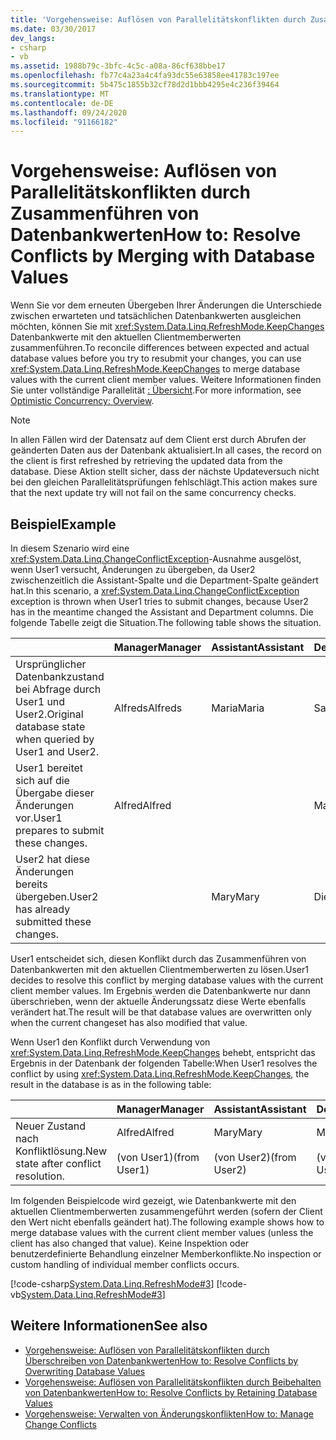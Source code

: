 ```yaml
---
title: 'Vorgehensweise: Auflösen von Parallelitätskonflikten durch Zusammenführen von Datenbankwerten'
ms.date: 03/30/2017
dev_langs:
- csharp
- vb
ms.assetid: 1988b79c-3bfc-4c5c-a08a-86cf638bbe17
ms.openlocfilehash: fb77c4a23a4c4fa93dc55e63858ee41783c197ee
ms.sourcegitcommit: 5b475c1855b32cf78d2d1bbb4295e4c236f39464
ms.translationtype: MT
ms.contentlocale: de-DE
ms.lasthandoff: 09/24/2020
ms.locfileid: "91166182"
---
```

# <a name="how-to-resolve-conflicts-by-merging-with-database-values"></a><span data-ttu-id="b5acb-102">Vorgehensweise: Auflösen von Parallelitätskonflikten durch Zusammenführen von Datenbankwerten</span><span class="sxs-lookup"><span data-stu-id="b5acb-102">How to: Resolve Conflicts by Merging with Database Values</span></span>

<span data-ttu-id="b5acb-103">Wenn Sie vor dem erneuten Übergeben Ihrer Änderungen die Unterschiede zwischen erwarteten und tatsächlichen Datenbankwerten ausgleichen möchten, können Sie mit <xref:System.Data.Linq.RefreshMode.KeepChanges> Datenbankwerte mit den aktuellen Clientmemberwerten zusammenführen.</span><span class="sxs-lookup"><span data-stu-id="b5acb-103">To reconcile differences between expected and actual database values before you try to resubmit your changes, you can use <xref:System.Data.Linq.RefreshMode.KeepChanges> to merge database values with the current client member values.</span></span> <span data-ttu-id="b5acb-104">Weitere Informationen finden Sie unter vollständige Parallelität [: Übersicht](optimistic-concurrency-overview.md).</span><span class="sxs-lookup"><span data-stu-id="b5acb-104">For more information, see [Optimistic Concurrency: Overview](optimistic-concurrency-overview.md).</span></span>  
  
> [!NOTE]
> <span data-ttu-id="b5acb-105">In allen Fällen wird der Datensatz auf dem Client erst durch Abrufen der geänderten Daten aus der Datenbank aktualisiert.</span><span class="sxs-lookup"><span data-stu-id="b5acb-105">In all cases, the record on the client is first refreshed by retrieving the updated data from the database.</span></span> <span data-ttu-id="b5acb-106">Diese Aktion stellt sicher, dass der nächste Updateversuch nicht bei den gleichen Parallelitätsprüfungen fehlschlägt.</span><span class="sxs-lookup"><span data-stu-id="b5acb-106">This action makes sure that the next update try will not fail on the same concurrency checks.</span></span>  
  
## <a name="example"></a><span data-ttu-id="b5acb-107">Beispiel</span><span class="sxs-lookup"><span data-stu-id="b5acb-107">Example</span></span>  

 <span data-ttu-id="b5acb-108">In diesem Szenario wird eine <xref:System.Data.Linq.ChangeConflictException>-Ausnahme ausgelöst, wenn User1 versucht, Änderungen zu übergeben, da User2 zwischenzeitlich die Assistant-Spalte und die Department-Spalte geändert hat.</span><span class="sxs-lookup"><span data-stu-id="b5acb-108">In this scenario, a <xref:System.Data.Linq.ChangeConflictException> exception is thrown when User1 tries to submit changes, because User2 has in the meantime changed the Assistant and Department columns.</span></span> <span data-ttu-id="b5acb-109">Die folgende Tabelle zeigt die Situation.</span><span class="sxs-lookup"><span data-stu-id="b5acb-109">The following table shows the situation.</span></span>  
  
||<span data-ttu-id="b5acb-110">Manager</span><span class="sxs-lookup"><span data-stu-id="b5acb-110">Manager</span></span>|<span data-ttu-id="b5acb-111">Assistant</span><span class="sxs-lookup"><span data-stu-id="b5acb-111">Assistant</span></span>|<span data-ttu-id="b5acb-112">Department</span><span class="sxs-lookup"><span data-stu-id="b5acb-112">Department</span></span>|  
|------|-------------|---------------|----------------|  
|<span data-ttu-id="b5acb-113">Ursprünglicher Datenbankzustand bei Abfrage durch User1 und User2.</span><span class="sxs-lookup"><span data-stu-id="b5acb-113">Original database state when queried by User1 and User2.</span></span>|<span data-ttu-id="b5acb-114">Alfreds</span><span class="sxs-lookup"><span data-stu-id="b5acb-114">Alfreds</span></span>|<span data-ttu-id="b5acb-115">Maria</span><span class="sxs-lookup"><span data-stu-id="b5acb-115">Maria</span></span>|<span data-ttu-id="b5acb-116">Sales</span><span class="sxs-lookup"><span data-stu-id="b5acb-116">Sales</span></span>|  
|<span data-ttu-id="b5acb-117">User1 bereitet sich auf die Übergabe dieser Änderungen vor.</span><span class="sxs-lookup"><span data-stu-id="b5acb-117">User1 prepares to submit these changes.</span></span>|<span data-ttu-id="b5acb-118">Alfred</span><span class="sxs-lookup"><span data-stu-id="b5acb-118">Alfred</span></span>||<span data-ttu-id="b5acb-119">Marketing</span><span class="sxs-lookup"><span data-stu-id="b5acb-119">Marketing</span></span>|  
|<span data-ttu-id="b5acb-120">User2 hat diese Änderungen bereits übergeben.</span><span class="sxs-lookup"><span data-stu-id="b5acb-120">User2 has already submitted these changes.</span></span>||<span data-ttu-id="b5acb-121">Mary</span><span class="sxs-lookup"><span data-stu-id="b5acb-121">Mary</span></span>|<span data-ttu-id="b5acb-122">Dienst</span><span class="sxs-lookup"><span data-stu-id="b5acb-122">Service</span></span>|  
  
 <span data-ttu-id="b5acb-123">User1 entscheidet sich, diesen Konflikt durch das Zusammenführen von Datenbankwerten mit den aktuellen Clientmemberwerten zu lösen.</span><span class="sxs-lookup"><span data-stu-id="b5acb-123">User1 decides to resolve this conflict by merging database values with the current client member values.</span></span> <span data-ttu-id="b5acb-124">Im Ergebnis werden die Datenbankwerte nur dann überschrieben, wenn der aktuelle Änderungssatz diese Werte ebenfalls verändert hat.</span><span class="sxs-lookup"><span data-stu-id="b5acb-124">The result will be that database values are overwritten only when the current changeset has also modified that value.</span></span>  
  
 <span data-ttu-id="b5acb-125">Wenn User1 den Konflikt durch Verwendung von <xref:System.Data.Linq.RefreshMode.KeepChanges> behebt, entspricht das Ergebnis in der Datenbank der folgenden Tabelle:</span><span class="sxs-lookup"><span data-stu-id="b5acb-125">When User1 resolves the conflict by using <xref:System.Data.Linq.RefreshMode.KeepChanges>, the result in the database is as in the following table:</span></span>  
  
||<span data-ttu-id="b5acb-126">Manager</span><span class="sxs-lookup"><span data-stu-id="b5acb-126">Manager</span></span>|<span data-ttu-id="b5acb-127">Assistant</span><span class="sxs-lookup"><span data-stu-id="b5acb-127">Assistant</span></span>|<span data-ttu-id="b5acb-128">Department</span><span class="sxs-lookup"><span data-stu-id="b5acb-128">Department</span></span>|  
|------|-------------|---------------|----------------|  
|<span data-ttu-id="b5acb-129">Neuer Zustand nach Konfliktlösung.</span><span class="sxs-lookup"><span data-stu-id="b5acb-129">New state after conflict resolution.</span></span>|<span data-ttu-id="b5acb-130">Alfred</span><span class="sxs-lookup"><span data-stu-id="b5acb-130">Alfred</span></span><br /><br /> <span data-ttu-id="b5acb-131">(von User1)</span><span class="sxs-lookup"><span data-stu-id="b5acb-131">(from User1)</span></span>|<span data-ttu-id="b5acb-132">Mary</span><span class="sxs-lookup"><span data-stu-id="b5acb-132">Mary</span></span><br /><br /> <span data-ttu-id="b5acb-133">(von User2)</span><span class="sxs-lookup"><span data-stu-id="b5acb-133">(from User2)</span></span>|<span data-ttu-id="b5acb-134">Marketing</span><span class="sxs-lookup"><span data-stu-id="b5acb-134">Marketing</span></span><br /><br /> <span data-ttu-id="b5acb-135">(von User1)</span><span class="sxs-lookup"><span data-stu-id="b5acb-135">(from User1)</span></span>|  
  
 <span data-ttu-id="b5acb-136">Im folgenden Beispielcode wird gezeigt, wie Datenbankwerte mit den aktuellen Clientmemberwerten zusammengeführt werden (sofern der Client den Wert nicht ebenfalls geändert hat).</span><span class="sxs-lookup"><span data-stu-id="b5acb-136">The following example shows how to merge database values with the current client member values (unless the client has also changed that value).</span></span> <span data-ttu-id="b5acb-137">Keine Inspektion oder benutzerdefinierte Behandlung einzelner Memberkonflikte.</span><span class="sxs-lookup"><span data-stu-id="b5acb-137">No inspection or custom handling of individual member conflicts occurs.</span></span>  
  
 [!code-csharp[System.Data.Linq.RefreshMode#3](../../../../../../samples/snippets/csharp/VS_Snippets_Data/system.data.linq.refreshmode/cs/program.cs#3)]
 [!code-vb[System.Data.Linq.RefreshMode#3](../../../../../../samples/snippets/visualbasic/VS_Snippets_Data/system.data.linq.refreshmode/vb/module1.vb#3)]  
  
## <a name="see-also"></a><span data-ttu-id="b5acb-138">Weitere Informationen</span><span class="sxs-lookup"><span data-stu-id="b5acb-138">See also</span></span>

- [<span data-ttu-id="b5acb-139">Vorgehensweise: Auflösen von Parallelitätskonflikten durch Überschreiben von Datenbankwerten</span><span class="sxs-lookup"><span data-stu-id="b5acb-139">How to: Resolve Conflicts by Overwriting Database Values</span></span>](how-to-resolve-conflicts-by-overwriting-database-values.md)
- [<span data-ttu-id="b5acb-140">Vorgehensweise: Auflösen von Parallelitätskonflikten durch Beibehalten von Datenbankwerten</span><span class="sxs-lookup"><span data-stu-id="b5acb-140">How to: Resolve Conflicts by Retaining Database Values</span></span>](how-to-resolve-conflicts-by-retaining-database-values.md)
- [<span data-ttu-id="b5acb-141">Vorgehensweise: Verwalten von Änderungskonflikten</span><span class="sxs-lookup"><span data-stu-id="b5acb-141">How to: Manage Change Conflicts</span></span>](how-to-manage-change-conflicts.md)
